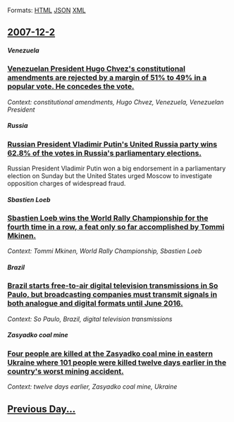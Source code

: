 
Formats: [HTML](2007/12/2/index.html)  [JSON](2007/12/2/index.json)  [XML](2007/12/2/index.xml)  

## [2007-12-2](/news/2007/12/2/index.md)

##### Venezuela
### [ Venezuelan President Hugo Chvez's constitutional amendments are rejected by a margin of 51% to 49% in a popular vote. He concedes the vote. ](/news/2007/12/2/venezuelan-president-hugo-chavez-s-constitutional-amendments-are-rejected-by-a-margin-of-51-to-49-in-a-popular-vote-he-concedes-the-vote.md)
_Context: constitutional amendments, Hugo Chvez, Venezuela, Venezuelan President_

##### Russia
### [ Russian President Vladimir Putin's United Russia party wins 62.8% of the votes in Russia's parliamentary elections. ](/news/2007/12/2/russian-president-vladimir-putin-s-united-russia-party-wins-62-8-of-the-votes-in-russia-s-parliamentary-elections.md)
Russian President Vladimir Putin won a big endorsement in a parliamentary election on Sunday but the United States urged Moscow to investigate opposition charges of widespread fraud.

##### Sbastien Loeb
### [ Sbastien Loeb wins the World Rally Championship for the fourth time in a row, a feat only so far accomplished by Tommi Mkinen. ](/news/2007/12/2/sebastien-loeb-wins-the-world-rally-championship-for-the-fourth-time-in-a-row-a-feat-only-so-far-accomplished-by-tommi-makinen.md)
_Context: Tommi Mkinen, World Rally Championship, Sbastien Loeb_

##### Brazil
### [ Brazil starts free-to-air digital television transmissions in So Paulo, but broadcasting companies must transmit signals in both analogue and digital formats until June 2016. ](/news/2007/12/2/brazil-starts-free-to-air-digital-television-transmissions-in-sao-paulo-but-broadcasting-companies-must-transmit-signals-in-both-analogue.md)
_Context: So Paulo, Brazil, digital television transmissions_

##### Zasyadko coal mine
### [ Four people are killed at the Zasyadko coal mine in eastern Ukraine where 101 people were killed twelve days earlier in the country's worst mining accident. ](/news/2007/12/2/four-people-are-killed-at-the-zasyadko-coal-mine-in-eastern-ukraine-where-101-people-were-killed-twelve-days-earlier-in-the-country-s-worst.md)
_Context: twelve days earlier, Zasyadko coal mine, Ukraine_

## [Previous Day...](/news/2007/12/1/index.md)

